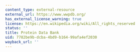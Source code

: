 ```yaml
---
content_type: external-resource
external_url: https://www.wwpdb.org/
has_external_license_warning: true
license: https://en.wikipedia.org/wiki/All_rights_reserved
status: ''
title: Protein Data Bank
uid: 7782be9b-dcba-4bd9-b164-99afa4ef2030
wayback_url: ''
---
```


